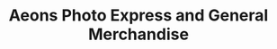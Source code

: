 ---
title: "Aeons Photo Express and General Merchandise"
url: /imus/aeons-photo-express-and-general-merchandise/
shop: general
---